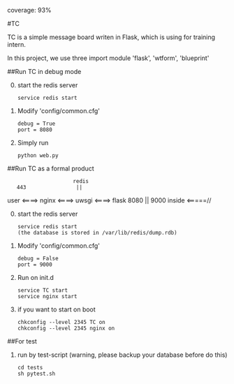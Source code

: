 coverage: 93%

#TC

TC is a simple message board writen in Flask, which is using for training intern.

In this project, we use three import module 'flask', 'wtform', 'blueprint'

##Run TC in debug mode

0. start the redis server

    ```
    service redis start
    ```

1. Modify 'config/common.cfg'

    ```
    debug = True
    port = 8080
    ```

2. Simply run

    ```
    python web.py
    ```

##Run TC as a formal product

                         redis 
       443                ||
user <====> nginx <====> uwsgi <====> flask
        8080 ||    9000 
inside <=====//

0. start the redis server

    ```
    service redis start
    (the database is stored in /var/lib/redis/dump.rdb) 
    ```

1. Modify 'config/common.cfg'

    ```
    debug = False
    port = 9000
    ```

2. Run on init.d

    ```
    service TC start
    service nginx start
    ```

3. if you want to start on boot

    ```
    chkconfig --level 2345 TC on 
    chkconfig --level 2345 nginx on 
    ```

##For test

1. run by test-script (warning, please backup your database before do this)

    ```
    cd tests
    sh pytest.sh
    ```
